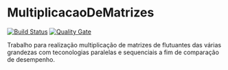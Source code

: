 ﻿# MultiplicacaoDeMatrizes
 
[![Build Status](https://travis-ci.org/marcosvsilva/MultiplicacaoDeMatrizes.svg?branch=master)](https://travis-ci.org/marcosvsilva/MultiplicacaoDeMatrizes)
[![Quality Gate](https://sonarqube.com/api/badges/gate?key=br.inf.ufg.concorrencia%3AMultiplicacaoDeMatrizes)](https://sonarcloud.io/dashboard?id=br.inf.ufg.concorrencia%3AMultiplicacaoDeMatrizes)
  
Trabalho para realização multiplicação de matrizes de flutuantes das várias grandezas com teconologias paralelas e sequenciais a fim de comparação de desempenho.
